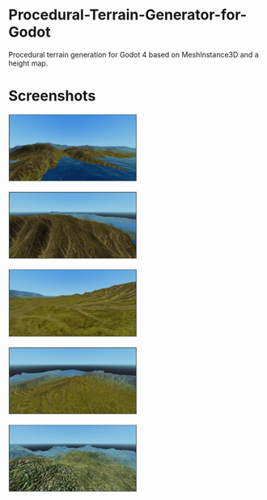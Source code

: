 # Procedural-Terrain-Generator-for-Godot
Procedural terrain generation for Godot 4 based on MeshInstance3D and a height map.

# Screenshots
<div style="display: flex; flex-direction: column; gap: 20px;">
    <img src="screenshots/Screenshot_24.jpg" style="width: 50%; border: 1px solid #ccc;">
    <img src="screenshots/Screenshot_25.jpg" style="width: 50%; border: 1px solid #ccc;">
    <img src="screenshots/Screenshot_26.jpg" style="width: 50%; border: 1px solid #ccc;">
    <img src="screenshots/Screenshot_27.jpg" style="width: 50%; border: 1px solid #ccc;">
    <img src="screenshots/Screenshot_28.jpg" style="width: 50%; border: 1px solid #ccc;">
</div>
